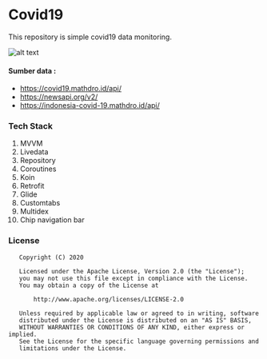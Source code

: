 # Covid19
This repository is simple covid19 data monitoring.

![alt text](https://cdn.dribbble.com/users/3220087/screenshots/11115774/media/8ec755cadc30da2d55acc64540159a87.png)

#### Sumber data : 
- https://covid19.mathdro.id/api/
- https://newsapi.org/v2/
- https://indonesia-covid-19.mathdro.id/api/

### Tech Stack
1. MVVM
2. Livedata
3. Repository
4. Coroutines
5. Koin
6. Retrofit
7. Glide
8. Customtabs
9. Multidex
10. Chip navigation bar

### License
```
   Copyright (C) 2020

   Licensed under the Apache License, Version 2.0 (the "License");
   you may not use this file except in compliance with the License.
   You may obtain a copy of the License at

       http://www.apache.org/licenses/LICENSE-2.0

   Unless required by applicable law or agreed to in writing, software
   distributed under the License is distributed on an "AS IS" BASIS,
   WITHOUT WARRANTIES OR CONDITIONS OF ANY KIND, either express or implied.
   See the License for the specific language governing permissions and
   limitations under the License.
```
